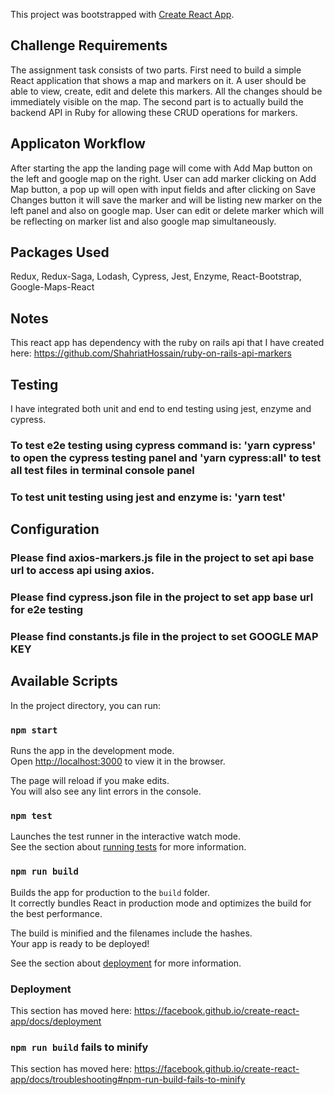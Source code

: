 This project was bootstrapped with [Create React App](https://github.com/facebook/create-react-app).

## Challenge Requirements
The assignment task consists of two parts. First need to build a simple React application that
shows a map and markers on it. A user should be able to view, create, edit and delete this markers.
All the changes should be immediately visible on the map. The second part is to actually build the
backend API in Ruby for allowing these CRUD operations for markers.

## Applicaton Workflow
After starting the app the landing page will come with Add Map button on the left and google map on the right. User can add marker clicking on Add Map button, a pop up will open with input fields and after clicking on Save Changes button it will save the marker and will be listing new marker on the left panel and also on google map. User can edit or delete marker which will be reflecting on marker list and also google map simultaneously.

## Packages Used
Redux,
Redux-Saga,
Lodash,
Cypress,
Jest,
Enzyme,
React-Bootstrap,
Google-Maps-React

## Notes
This react app has dependency with the ruby on rails api that I have created here: 
https://github.com/ShahriatHossain/ruby-on-rails-api-markers

## Testing
I have integrated both unit and end to end testing using jest, enzyme and cypress. 
### To test e2e testing using cypress command is: 'yarn cypress' to open the cypress testing panel and 'yarn cypress:all' to test all test files in terminal console panel
### To test unit testing using jest and enzyme is: 'yarn test'

## Configuration
### Please find axios-markers.js file in the project to set api base url to access api using axios.
### Please find cypress.json file in the project to set app base url for e2e testing
### Please find constants.js file in the project to set GOOGLE MAP KEY

## Available Scripts

In the project directory, you can run:

### `npm start`

Runs the app in the development mode.<br>
Open [http://localhost:3000](http://localhost:3000) to view it in the browser.

The page will reload if you make edits.<br>
You will also see any lint errors in the console.

### `npm test`

Launches the test runner in the interactive watch mode.<br>
See the section about [running tests](https://facebook.github.io/create-react-app/docs/running-tests) for more information.

### `npm run build`

Builds the app for production to the `build` folder.<br>
It correctly bundles React in production mode and optimizes the build for the best performance.

The build is minified and the filenames include the hashes.<br>
Your app is ready to be deployed!

See the section about [deployment](https://facebook.github.io/create-react-app/docs/deployment) for more information.

### Deployment

This section has moved here: https://facebook.github.io/create-react-app/docs/deployment

### `npm run build` fails to minify

This section has moved here: https://facebook.github.io/create-react-app/docs/troubleshooting#npm-run-build-fails-to-minify
